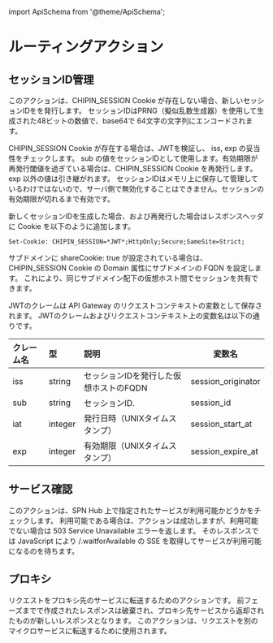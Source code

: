 import ApiSchema from '@theme/ApiSchema';

# ルーティングアクション

## セッションID管理

このアクションは、CHIPIN_SESSION Cookie が存在しない場合、新しいセッションIDをを発行します。
セッションIDはPRNG（擬似乱数生成器）を使用して生成された48ビットの数値で、base64で 64文字の文字列にエンコードされます。

CHIPIN_SESSION Cookie が存在する場合は、JWTを検証し、 iss, exp の妥当性をチェックします。
sub の値をセッションIDとして使用します。有効期限が再発行閾値を過ぎている場合は、CHIPIN_SESSION Cookie を再発行します。
exp 以外の値は引き継がれます。
セッションIDはメモリ上に保存して管理しているわけではないので、サーバ側で無効化することはできません。セッションの有効期限が切れるまで有効です。

新しくセッションIDを生成した場合、および再発行した場合はレスポンスヘッダに Cookie を以下のように追加します。
```
Set-Cookie: CHIPIN_SESSION=*JWT*;HttpOnly;Secure;SameSite=Strict;
```
サブドメインに shareCookie: true が設定されている場合は、CHIPIN_SESSION Cookie の Domain 属性にサブドメインの FQDN を設定します。
これにより、同じサブドメイン配下の仮想ホスト間でセッションを共有できます。

JWTのクレームは API Gateway のリクエストコンテキストの変数として保存されます。
JWTのクレームおよびリクエストコンテキスト上の変数名は以下の通りです。

| クレーム名 | 型       | 説明                                |変数名|
|:-----------|:---------|:---------------------------------|---|
| iss        | string   | セッションIDを発行した仮想ホストのFQDN | session_originator |
| sub        | string   | セッションID.                      | session_id |
| iat        | integer  | 発行日時（UNIXタイムスタンプ）     | session_start_at |
| exp        | integer  | 有効期限（UNIXタイムスタンプ）     | session_expire_at |


<ApiSchema id="inventory" pointer="#/components/schemas/RoutingChain/properties/rules/items/properties/action/oneOf/0" showExample={true} />

## サービス確認

このアクションは、SPN Hub 上で指定されたサービスが利用可能かどうかをチェックします。
利用可能である場合は、アクションは成功しますが、利用可能でない場合は 503 Service Unavailable エラーを返します。
そのレスポンスでは JavaScript により /.waitforAvailable の SSE を取得してサービスが利用可能になるのを待ちます。

<ApiSchema id="inventory" pointer="#/components/schemas/RoutingChain/properties/rules/items/properties/action/oneOf/1" showExample={true} />

## プロキシ

リクエストをプロキシ先のサービスに転送するためのアクションです。
前フェーズまでで作成されたレスポンスは破棄され、プロキシ先サービスから返却されたものが新しいレスポンスとなります。
このアクションは、リクエストを別のマイクロサービスに転送するために使用されます。

<ApiSchema id="inventory" pointer="#/components/schemas/RoutingChain/properties/rules/items/properties/action/oneOf/2" showExample={true} />


